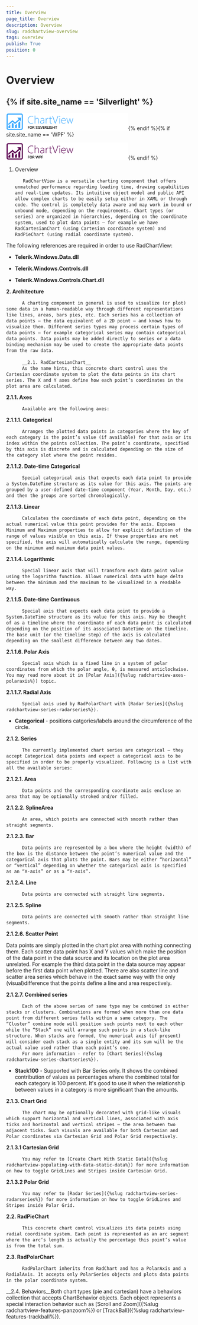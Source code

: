 ```yaml
---
title: Overview
page_title: Overview
description: Overview
slug: radchartview-overview
tags: overview
publish: True
position: 0
---
```


# Overview



## {% if site.site_name == 'Silverlight' %}

![radchartview sl](images/radchartview_sl.png){% endif %}{% if site.site_name == 'WPF' %}

![radchartview wpf](images/radchartview_wpf.png){% endif %}

1. Overview
          


          RadChartView is a versatile charting component that offers unmatched performance regarding loading time, drawing capabilities and real-time updates. Its intuitive object model and public API allow complex charts to be easily setup either in XAML or through code. The control is completely data aware and may work in bound or unbound mode, depending on the requirements. Chart types (or series) are organized in hierarchies, depending on the coordinate system, used to plot data points – for example we have RadCartesianChart (using Cartesian coordinate system) and RadPieChart (using radial coordinate system).
        

>



The following references are required in order to use RadChartView:

* __Telerik.Windows.Data.dll__

* __Telerik.Windows.Controls.dll__

* __Telerik.Windows.Controls.Chart.dll__

__2. Architecture__

          A charting component in general is used to visualize (or plot) some data in a human-readable way through different representations like lines, areas, bars pies, etc. Each series has a collection of data points – the data equivalent of a 2D point – and knows how to visualize them. Different series types may process certain types of data points – for example categorical series may contain categorical data points. Data points may be added directly to series or a data binding mechanism may be used to create the appropriate data points from the raw data.

          __2.1. RadCartesianChart__
          As the name hints, this concrete chart control uses the Cartesian coordinate system to plot the data points in its chart series. The X and Y axes define how each point’s coordinates in the plot area are calculated.
          

__2.1.1.  Axes__

          Available are the following axes:
          

__2.1.1.1. Categorical__



          Arranges the plotted data points in categories where the key of each category is the point’s value (if available) for that axis or its index within the points collection. The point’s coordinate, specified by this axis is discrete and is calculated depending on the size of the category slot where the point resides.
          

__2.1.1.2. Date-time Categorical__



          Special categorical axis that expects each data point to provide a System.DateTime structure as its value for this axis. The points are grouped by a user-defined date-time component (Year, Month, Day, etc.) and then the groups are sorted chronologically.
          

__2.1.1.3. Linear__



          Calculates the coordinate of each data point, depending on the actual numerical value this point provides for the axis. Exposes Minimum and Maximum properties to allow for explicit definition of the range of values visible on this axis. If these properties are not specified, the axis will automatically calculate the range, depending on the minimum and maximum data point values.
          

__2.1.1.4. Logarithmic__



          Special linear axis that will transform each data point value using the logarithm function. Allows numerical data with huge delta between the minimum and the maximum to be visualized in a readable way.
          

__2.1.1.5. Date-time Continuous__



          Special axis that expects each data point to provide a System.DateTime structure as its value for this axis. May be thought of as a timeline where the coordinate of each data point is calculated depending on the position of its associated DateTime on the timeline. The base unit (or the timeline step) of the axis is calculated depending on the smallest difference between any two dates.
          

__2.1.1.6. Polar Axis__


          Special axis which is a fixed line in a system of polar coordinates from which the polar angle, θ, is measured anticlockwise. You may read more about it in [Polar Axis]({%slug radchartview-axes-polaraxis%}) topic.

          

__2.1.1.7. Radial Axis__


          Special axis used by RadPolarChart with [Radar Series]({%slug radchartview-series-radarseries%}).
          

* __Categorical__ - positions catgories/labels around the circumference of the circle.
            

__2.1.2.  Series__



          The currently implemented chart series are categorical – they accept Categorical data points and expect a categorical axis to be specified in order to be properly visualized. Following is a list with all the available series:
          

__2.1.2.1. Area__



          Data points and the corresponding coordinate axis enclose an area that may be optionally stroked and/or filled.
          

__2.1.2.2. SplineArea__



          An area, which points are connected with smooth rather than straight segments.
          

__2.1.2.3. Bar__



          Data points are represented by a box where the height (width) of the box is the distance between the point’s numerical value and the categorical axis that plots the point. Bars may be either “horizontal” or “vertical” depending on whether the categorical axis is specified as an “X-axis” or as a “Y-axis”.
          

__2.1.2.4. Line__



          Data points are connected with straight line segments.
          

__2.1.2.5. Spline__



          Data points are connected with smooth rather than straight line segments.
          

__2.1.2.6. Scatter Point__

Data points are simply plotted in the chart plot area with nothing connecting them. Each scatter data point has X and Y values which make the position
          of the data point in the data source and its location on the plot area unrelated. For example the third data point in the data source may appear before the first
          data point when plotted. There are also scatter line and scatter area series which behave in the exact same way with the only (visual)difference that the points define a line and area respectively.
          

__2.1.2.7. Combined series__



          Each of the above series of same type may be combined in either stacks or clusters. Combinations are formed when more than one data point from different series falls within a same category. The “Cluster” combine mode will position such points next to each other while the “Stack” one will arrange such points in a stack-like structure. When stacks are formed, the numerical axis (if present) will consider each stack as a single entity and its sum will be the actual value used rather than each point’s one.
          For more information - refer to [Chart Series]({%slug radchartview-series-chartseries%}).
          

* __Stack100__ - Supported with Bar Series only. It shows the combined contribution of values as percentages where the combined total for each category is 100 percent. It's good to use it when the relationship between values in a category is more significant than the amounts.
            

__2.1.3. Chart Grid__



          The chart may be optionally decorated with grid-like visuals which support horizontal and vertical lines, associated with axis ticks and horizontal and vertical stripes – the area between two adjacent ticks. Such visuals are available for both Cartesian and Polar coordinates via Cartesian Grid and Polar Grid respectively.
          

__2.1.3.1  Cartesian Grid__


          You may refer to [Create Chart With Static Data]({%slug radchartview-populating-with-data-static-data%}) for more information on how to toggle GridLines and Stripes inside Cartesian Grid.

          

__2.1.3.2  Polar Grid__


          You may refer to [Radar Series]({%slug radchartview-series-radarseries%}) for more information on how to toggle GridLines and Stripes inside Polar Grid.

          

__2.2. RadPieChart__



          This concrete chart control visualizes its data points using radial coordinate system. Each point is represented as an arc segment where the arc’s length is actually the percentage this point’s value is from the total sum.
          

__2.3. RadPolarChart__



          RadPolarChart inherits from RadChart and has a PolarAxis and a RadialAxis. It accepts only PolarSeries objects and plots data points in the polar coordinate system.
          

__2.4. Behaviors__Both chart types (pie and cartesian) have a behaviors collection that accepts ChartBehavior objects. Each object represents a special interaction behavior such as [Scroll and Zoom]({%slug radchartview-features-panzoom%}) or [TrackBall]({%slug radchartview-features-trackball%}).
          



